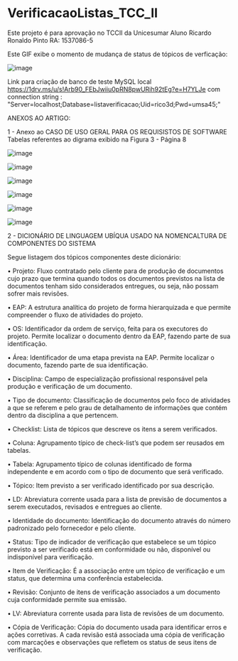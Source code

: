 # VerificacaoListas_TCC_II

Este projeto é para aprovação no TCCII da Unicesumar
Aluno Ricardo Ronaldo Pinto
RA: 1537086-5

Este GIF exibe o momento de mudança de status de tópicos de verficação:

![image](https://user-images.githubusercontent.com/39442747/109430998-e1098780-79e2-11eb-854b-849913b9aca5.png)



Link para criação de banco de teste MySQL local https://1drv.ms/u/s!Arb90_FEbJwiiu0pRN8pwURih92tEg?e=H7YLJe
com connection string : "Server=localhost;Database=listaverificacao;Uid=rico3d;Pwd=umsa45;"

ANEXOS AO ARTIGO:

1 - Anexo ao CASO DE USO GERAL PARA OS REQUISISTOS DE SOFTWARE
    Tabelas referentes ao digrama exibido na Figura 3 - Página 8 

![image](https://user-images.githubusercontent.com/39442747/109421855-d8e82280-79b7-11eb-980a-2e9826532d33.png)

![image](https://user-images.githubusercontent.com/39442747/109421873-ed2c1f80-79b7-11eb-8e4a-50100165f561.png)

![image](https://user-images.githubusercontent.com/39442747/109421917-164cb000-79b8-11eb-9144-ba2a24e77483.png)

![image](https://user-images.githubusercontent.com/39442747/109421927-28c6e980-79b8-11eb-9365-55f58e57671f.png)

![image](https://user-images.githubusercontent.com/39442747/109421943-3b412300-79b8-11eb-8d14-e5256a762ef2.png)

![image](https://user-images.githubusercontent.com/39442747/109421956-48f6a880-79b8-11eb-912b-395e539426c1.png)

2 - DICIONÁRIO DE LINGUAGEM UBÍQUA USADO NA NOMENCALTURA DE COMPONENTES DO SISTEMA

Segue listagem dos tópicos componentes deste dicionário:

•	Projeto: Fluxo contratado pelo cliente para de produção de documentos cujo prazo que termina quando todos os documentos previstos na lista de documentos tenham sido considerados entregues, ou seja, não possam sofrer mais revisões. 

•	EAP: A estrutura analítica do projeto de forma hierarquizada e que permite compreender o fluxo de atividades do projeto.

•	OS: Identificador da ordem de serviço, feita para os executores do projeto. Permite localizar o documento dentro da EAP, fazendo parte de sua identificação.

•	Área: Identificador de uma etapa prevista na EAP. Permite localizar o documento, fazendo parte de sua identificação.

•	Disciplina: Campo de especialização profissional responsável pela produção e verificação de um documento.

•	Tipo de documento: Classificação de documentos pelo foco de atividades a que se referem e pelo grau de detalhamento de informações que contém dentro da disciplina a que pertencem.

•	Checklist: Lista de tópicos que descreve os itens a serem verificados. 

•	Coluna: Agrupamento típico de check-list’s que podem ser reusados em tabelas.

•	Tabela: Agrupamento típico de colunas identificado de forma independente e em acordo com o tipo de documento que será verificado.

•	Tópico:  Item previsto a ser verificado identificado por sua descrição.

•	LD: Abreviatura corrente usada para a lista de previsão de documentos a serem executados, revisados e entregues ao cliente. 

•	Identidade do documento: Identificação do documento através do número padronizado pelo fornecedor e pelo cliente.

•	Status: Tipo de indicador de verificação que estabelece se um tópico previsto a ser verificado está em conformidade ou não, disponível ou indisponível para verificação. 

•	Item de Verificação: É a associação entre um tópico de verificação e um status, que determina uma conferência estabelecida.

•	Revisão: Conjunto de itens de verificação associados a um documento cuja conformidade permite sua emissão. 

•	LV: Abreviatura corrente usada para lista de revisões de um documento.

•	Cópia de Verificação: Cópia do documento usada para identificar erros e ações corretivas. A cada revisão está associada uma cópia de verificação com marcações e observações que refletem os status de seus itens de verificação.






